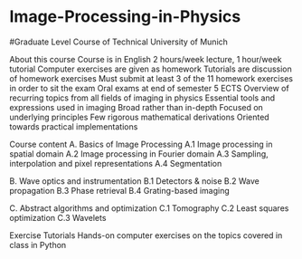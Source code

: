 # Image-Processing-in-Physics

#Graduate Level Course of Technical University of Munich

About this course
Course is in English
2 hours/week lecture, 1 hour/week tutorial
Computer exercises are given as homework
Tutorials are discussion of homework exercises
Must submit at least 3 of the 11 homework exercises in order to sit the exam
Oral exams at end of semester
5 ECTS
Overview of recurring topics from all fields of imaging in physics
Essential tools and expressions used in imaging
Broad rather than in-depth
Focused on underlying principles
Few rigorous mathematical derivations
Oriented towards practical implementations

Course content
A. Basics of Image Processing
A.1 Image processing in spatial domain
A.2 Image processing in Fourier domain
A.3 Sampling, interpolation and pixel representations
A.4 Segmentation

B.	Wave	optics	and	instrumentation
B.1	Detectors	&	noise
B.2	Wave	propagation
B.3	Phase	retrieval
B.4	Grating-based	imaging

C.	Abstract	algorithms	and	optimization
C.1	Tomography
C.2	Least	squares	optimization
C.3	Wavelets

Exercise Tutorials
Hands-on computer exercises on the topics covered in class in Python
